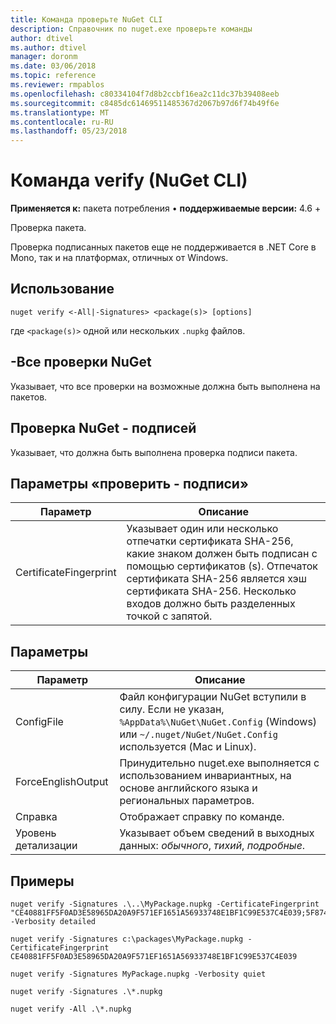```yaml
---
title: Команда проверьте NuGet CLI
description: Справочник по nuget.exe проверьте команды
author: dtivel
ms.author: dtivel
manager: doronm
ms.date: 03/06/2018
ms.topic: reference
ms.reviewer: rmpablos
ms.openlocfilehash: c80334104f7d8b2ccbf16ea2c11dc37b39408eeb
ms.sourcegitcommit: c8485dc61469511485367d2067b97d6f74b49f6e
ms.translationtype: MT
ms.contentlocale: ru-RU
ms.lasthandoff: 05/23/2018
---
```

# <a name="verify-command-nuget-cli"></a>Команда verify (NuGet CLI)

**Применяется к:** пакета потребления &bullet; **поддерживаемые версии:** 4.6 +

Проверка пакета.

Проверка подписанных пакетов еще не поддерживается в .NET Core в Mono, так и на платформах, отличных от Windows.

## <a name="usage"></a>Использование

```cli
nuget verify <-All|-Signatures> <package(s)> [options]
```

где `<package(s)>` одной или нескольких `.nupkg` файлов.

## <a name="nuget-verify--all"></a>-Все проверки NuGet

Указывает, что все проверки на возможные должна быть выполнена на пакетов.

## <a name="nuget-verify--signatures"></a>Проверка NuGet - подписей

Указывает, что должна быть выполнена проверка подписи пакета.

## <a name="options-for-verify--signatures"></a>Параметры «проверить - подписи»

| Параметр | Описание |
| --- | --- |
| CertificateFingerprint | Указывает один или несколько отпечатки сертификата SHA-256, какие знаком должен быть подписан с помощью сертификатов (s). Отпечаток сертификата SHA-256 является хэш сертификата SHA-256. Несколько входов должно быть разделенных точкой с запятой. |

## <a name="options"></a>Параметры

| Параметр | Описание |
| --- | --- |
| ConfigFile | Файл конфигурации NuGet вступили в силу. Если не указан, `%AppData%\NuGet\NuGet.Config` (Windows) или `~/.nuget/NuGet/NuGet.Config` используется (Mac и Linux).|
| ForceEnglishOutput | Принудительно nuget.exe выполняется с использованием инвариантных, на основе английского языка и региональных параметров. |
| Справка | Отображает справку по команде. |
| Уровень детализации | Указывает объем сведений в выходных данных: *обычного*, *тихий*, *подробные*. |

## <a name="examples"></a>Примеры

```cli
nuget verify -Signatures .\..\MyPackage.nupkg -CertificateFingerprint "CE40881FF5F0AD3E58965DA20A9F571EF1651A56933748E1BF1C99E537C4E039;5F874AAF47BCB268A19357364E7FBB09D6BF9E8A93E1229909AC5CAC865802E2" -Verbosity detailed

nuget verify -Signatures c:\packages\MyPackage.nupkg -CertificateFingerprint CE40881FF5F0AD3E58965DA20A9F571EF1651A56933748E1BF1C99E537C4E039

nuget verify -Signatures MyPackage.nupkg -Verbosity quiet

nuget verify -Signatures .\*.nupkg

nuget verify -All .\*.nupkg

```